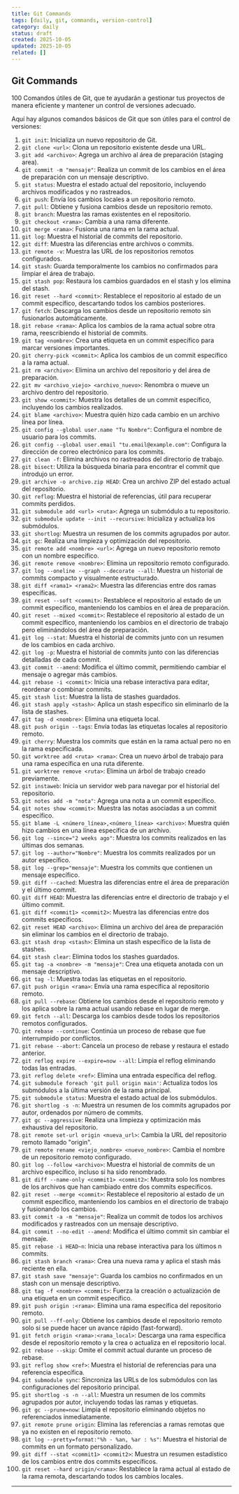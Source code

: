 ```yaml
---
title: Git Commands
tags: [daily, git, commands, version-control]
category: daily
status: draft
created: 2025-10-05
updated: 2025-10-05
related: []
---
```


## Git Commands

100 Comandos útiles de Git, que te ayudarán a gestionar tus proyectos de manera eficiente y mantener un control de versiones adecuado.

Aquí hay algunos comandos básicos de Git que son útiles para el control de versiones:

1. `git init`: Inicializa un nuevo repositorio de Git.
2. `git clone <url>`: Clona un repositorio existente desde una URL.
3. `git add <archivo>`: Agrega un archivo al área de preparación (staging area).
4. `git commit -m "mensaje"`: Realiza un commit de los cambios en el área de preparación con un mensaje descriptivo.
5. `git status`: Muestra el estado actual del repositorio, incluyendo archivos modificados y no rastreados.
6. `git push`: Envía los cambios locales a un repositorio remoto.
7. `git pull`: Obtiene y fusiona cambios desde un repositorio remoto.
8. `git branch`: Muestra las ramas existentes en el repositorio.
9. `git checkout <rama>`: Cambia a una rama diferente.
10. `git merge <rama>`: Fusiona una rama en la rama actual.
11. `git log`: Muestra el historial de commits del repositorio.
12. `git diff`: Muestra las diferencias entre archivos o commits.
13. `git remote -v`: Muestra las URL de los repositorios remotos configurados.
14. `git stash`: Guarda temporalmente los cambios no confirmados para limpiar el área de trabajo.
15. `git stash pop`: Restaura los cambios guardados en el stash y los elimina del stash.
16. `git reset --hard <commit>`: Restablece el repositorio al estado de un commit específico, descartando todos los cambios posteriores.
17. `git fetch`: Descarga los cambios desde un repositorio remoto sin fusionarlos automáticamente.
18. `git rebase <rama>`: Aplica los cambios de la rama actual sobre otra rama, reescribiendo el historial de commits.
19. `git tag <nombre>`: Crea una etiqueta en un commit específico para marcar versiones importantes.
20. `git cherry-pick <commit>`: Aplica los cambios de un commit específico a la rama actual.
21. `git rm <archivo>`: Elimina un archivo del repositorio y del área de preparación.
22. `git mv <archivo_viejo> <archivo_nuevo>`: Renombra o mueve un archivo dentro del repositorio.
23. `git show <commit>`: Muestra los detalles de un commit específico, incluyendo los cambios realizados.
24. `git blame <archivo>`: Muestra quién hizo cada cambio en un archivo línea por línea.
25. `git config --global user.name "Tu Nombre"`: Configura el nombre de usuario para los commits.
26. `git config --global user.email "tu.email@example.com"`: Configura la dirección de correo electrónico para los commits.
27. `git clean -f`: Elimina archivos no rastreados del directorio de trabajo.
28. `git bisect`: Utiliza la búsqueda binaria para encontrar el commit que introdujo un error.
29. `git archive -o archivo.zip HEAD`: Crea un archivo ZIP del estado actual del repositorio.
30. `git reflog`: Muestra el historial de referencias, útil para recuperar commits perdidos.
31. `git submodule add <url> <ruta>`: Agrega un submódulo a tu repositorio.
32. `git submodule update --init --recursive`: Inicializa y actualiza los submódulos.
33. `git shortlog`: Muestra un resumen de los commits agrupados por autor.
34. `git gc`: Realiza una limpieza y optimización del repositorio.
35. `git remote add <nombre> <url>`: Agrega un nuevo repositorio remoto con un nombre específico.
36. `git remote remove <nombre>`: Elimina un repositorio remoto configurado.
37. `git log --oneline --graph --decorate --all`: Muestra un historial de commits compacto y visualmente estructurado.
38. `git diff <rama1> <rama2>`: Muestra las diferencias entre dos ramas específicas.
39. `git reset --soft <commit>`: Restablece el repositorio al estado de un commit específico, manteniendo los cambios en el área de preparación.
40. `git reset --mixed <commit>`: Restablece el repositorio al estado de un commit específico, manteniendo los cambios en el directorio de trabajo pero eliminándolos del área de preparación.
41. `git log --stat`: Muestra el historial de commits junto con un resumen de los cambios en cada archivo.
42. `git log -p`: Muestra el historial de commits junto con las diferencias detalladas de cada commit.
43. `git commit --amend`: Modifica el último commit, permitiendo cambiar el mensaje o agregar más cambios.
44. `git rebase -i <commit>`: Inicia una rebase interactiva para editar, reordenar o combinar commits.
45. `git stash list`: Muestra la lista de stashes guardados.
46. `git stash apply <stash>`: Aplica un stash específico sin eliminarlo de la lista de stashes.
47. `git tag -d <nombre>`: Elimina una etiqueta local.
48. `git push origin --tags`: Envía todas las etiquetas locales al repositorio remoto.
49. `git cherry`: Muestra los commits que están en la rama actual pero no en la rama especificada.
50. `git worktree add <ruta> <rama>`: Crea un nuevo árbol de trabajo para una rama específica en una ruta diferente.
51. `git worktree remove <ruta>`: Elimina un árbol de trabajo creado previamente.
52. `git instaweb`: Inicia un servidor web para navegar por el historial del repositorio.
53. `git notes add -m "nota"`: Agrega una nota a un commit específico.
54. `git notes show <commit>`: Muestra las notas asociadas a un commit específico.
55. `git blame -L <número_línea>,<número_línea> <archivo>`: Muestra quién hizo cambios en una línea específica de un archivo.
56. `git log --since="2 weeks ago"`: Muestra los commits realizados en las últimas dos semanas.
57. `git log --author="Nombre"`: Muestra los commits realizados por un autor específico.
58. `git log --grep="mensaje"`: Muestra los commits que contienen un mensaje específico.
59. `git diff --cached`: Muestra las diferencias entre el área de preparación y el último commit.
60. `git diff HEAD`: Muestra las diferencias entre el directorio de trabajo y el último commit.
61. `git diff <commit1> <commit2>`: Muestra las diferencias entre dos commits específicos.
62. `git reset HEAD <archivo>`: Elimina un archivo del área de preparación sin eliminar los cambios en el directorio de trabajo.
63. `git stash drop <stash>`: Elimina un stash específico de la lista de stashes.
64. `git stash clear`: Elimina todos los stashes guardados.
65. `git tag -a <nombre> -m "mensaje"`: Crea una etiqueta anotada con un mensaje descriptivo.
66. `git tag -l`: Muestra todas las etiquetas en el repositorio.
67. `git push origin <rama>`: Envía una rama específica al repositorio remoto.
68. `git pull --rebase`: Obtiene los cambios desde el repositorio remoto y los aplica sobre la rama actual usando rebase en lugar de merge.
69. `git fetch --all`: Descarga los cambios desde todos los repositorios remotos configurados.
70. `git rebase --continue`: Continúa un proceso de rebase que fue interrumpido por conflictos.
71. `git rebase --abort`: Cancela un proceso de rebase y restaura el estado anterior.
72. `git reflog expire --expire=now --all`: Limpia el reflog eliminando todas las entradas.
73. `git reflog delete <ref>`: Elimina una entrada específica del reflog.
74. `git submodule foreach 'git pull origin main'`: Actualiza todos los submódulos a la última versión de la rama principal.
75. `git submodule status`: Muestra el estado actual de los submódulos.
76. `git shortlog -s -n`: Muestra un resumen de los commits agrupados por autor, ordenados por número de commits.
77. `git gc --aggressive`: Realiza una limpieza y optimización más exhaustiva del repositorio.
78. `git remote set-url origin <nueva_url>`: Cambia la URL del repositorio remoto llamado "origin".
79. `git remote rename <viejo_nombre> <nuevo_nombre>`: Cambia el nombre de un repositorio remoto configurado.
80. `git log --follow <archivo>`: Muestra el historial de commits de un archivo específico, incluso si ha sido renombrado.
81. `git diff --name-only <commit1> <commit2>`: Muestra solo los nombres de los archivos que han cambiado entre dos commits específicos.
82. `git reset --merge <commit>`: Restablece el repositorio al estado de un commit específico, manteniendo los cambios en el directorio de trabajo y fusionando los cambios.
83. `git commit -a -m "mensaje"`: Realiza un commit de todos los archivos modificados y rastreados con un mensaje descriptivo.
84. `git commit --no-edit --amend`: Modifica el último commit sin cambiar el mensaje.
85. `git rebase -i HEAD~n`: Inicia una rebase interactiva para los últimos n commits.
86. `git stash branch <rama>`: Crea una nueva rama y aplica el stash más reciente en ella.
87. `git stash save "mensaje"`: Guarda los cambios no confirmados en un stash con un mensaje descriptivo.
88. `git tag -f <nombre> <commit>`: Fuerza la creación o actualización de una etiqueta en un commit específico.
89. `git push origin :<rama>`: Elimina una rama específica del repositorio remoto.
90. `git pull --ff-only`: Obtiene los cambios desde el repositorio remoto solo si se puede hacer un avance rápido (fast-forward).
91. `git fetch origin <rama>:<rama_local>`: Descarga una rama específica desde el repositorio remoto y la crea o actualiza en el repositorio local.
92. `git rebase --skip`: Omite el commit actual durante un proceso de rebase.
93. `git reflog show <ref>`: Muestra el historial de referencias para una referencia específica.
94. `git submodule sync`: Sincroniza las URLs de los submódulos con las configuraciones del repositorio principal.
95. `git shortlog -s -n --all`: Muestra un resumen de los commits agrupados por autor, incluyendo todas las ramas y etiquetas.
96. `git gc --prune=now`: Limpia el repositorio eliminando objetos no referenciados inmediatamente.
97. `git remote prune origin`: Elimina las referencias a ramas remotas que ya no existen en el repositorio remoto.
98. `git log --pretty=format:"%h - %an, %ar : %s"`: Muestra el historial de commits en un formato personalizado.
99. `git diff --stat <commit1> <commit2>`: Muestra un resumen estadístico de los cambios entre dos commits específicos.
100. `git reset --hard origin/<rama>`: Restablece la rama actual al estado de la rama remota, descartando todos los cambios locales.

---
